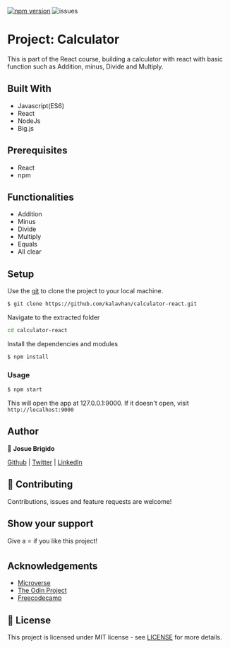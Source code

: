 [![npm version](https://badge.fury.io/js/npm.svg)](https://badge.fury.io/js/npm)
![issues](https://img.shields.io/github/issues/kalavhan/restaurant-page)

# Project: Calculator

This is part of the React course, building a calculator with react with basic function such as Addition, minus, Divide and Multiply.

## Built With
- Javascript(ES6)
- React
- NodeJs
- Big.js

## Prerequisites
- React
- npm

## Functionalities 
- Addition
- Minus
- Divide
- Multiply
- Equals
- All clear

## Setup

Use the [git](https://git-scm.com/downloads) to clone the project to your local machine.
```sh
$ git clone https://github.com/kalavhan/calculator-react.git
```

Navigate to the extracted folder
```sh 
cd calculator-react
```

Install the dependencies and modules
```sh
$ npm install
```

### Usage
```sh
$ npm start
```
This will open the app at 127.0.0.1:9000. If it doesn't open, visit ```http://localhost:9000```

## Author

👤 **Josue Brigido**

[Github](https://github.com/kalavhan) | [Twitter](https://twitter.com/kalavhan) | [LinkedIn](https://linkedin.com/in/kalavhan)



## 🤝 Contributing

Contributions, issues and feature requests are welcome!

## Show your support

Give a ⭐️ if you like this project!

## Acknowledgements
- [Microverse](https://www.microverse.org/)
- [The Odin Project](https://www.theodinproject.com/)
- [Freecodecamp](http://freecodecamp.org/)

## 📝 License

This project is licensed under MIT license - see [LICENSE](/LICENSE) for more details.

